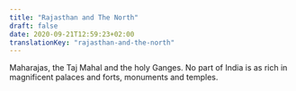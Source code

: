 ```yaml
---
title: "Rajasthan and The North"
draft: false
date: 2020-09-21T12:59:23+02:00
translationKey: "rajasthan-and-the-north"
---
```

Maharajas, the Taj Mahal and the holy Ganges. No part of India is as rich in magnificent palaces and forts, monuments and temples.